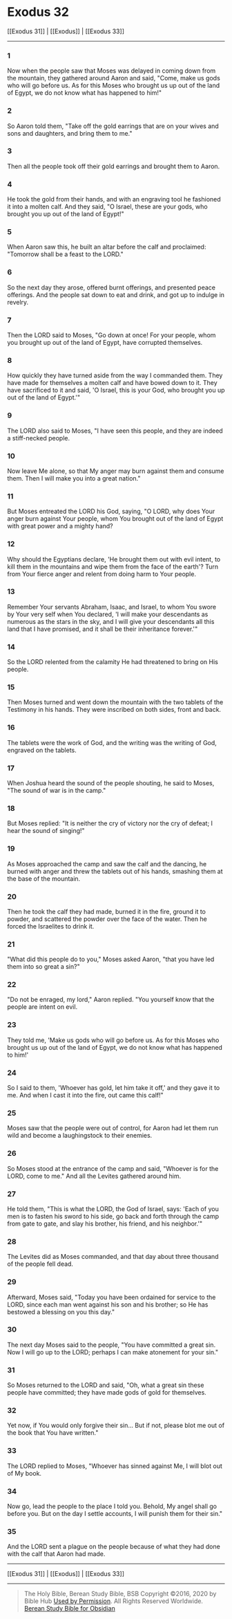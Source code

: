 # Exodus 32

[[Exodus 31]] | [[Exodus]] | [[Exodus 33]]

---

### 1
Now when the people saw that Moses was delayed in coming down from the mountain, they gathered around Aaron and said, "Come, make us gods who will go before us. As for this Moses who brought us up out of the land of Egypt, we do not know what has happened to him!"

### 2
So Aaron told them, "Take off the gold earrings that are on your wives and sons and daughters, and bring them to me."

### 3
Then all the people took off their gold earrings and brought them to Aaron.

### 4
He took the gold from their hands, and with an engraving tool he fashioned it into a molten calf. And they said, "O Israel, these are your gods, who brought you up out of the land of Egypt!"

### 5
When Aaron saw this, he built an altar before the calf and proclaimed: "Tomorrow shall be a feast to the LORD."

### 6
So the next day they arose, offered burnt offerings, and presented peace offerings. And the people sat down to eat and drink, and got up to indulge in revelry.

### 7
Then the LORD said to Moses, "Go down at once! For your people, whom you brought up out of the land of Egypt, have corrupted themselves.

### 8
How quickly they have turned aside from the way I commanded them. They have made for themselves a molten calf and have bowed down to it. They have sacrificed to it and said, 'O Israel, this is your God, who brought you up out of the land of Egypt.'"

### 9
The LORD also said to Moses, "I have seen this people, and they are indeed a stiff-necked people.

### 10
Now leave Me alone, so that My anger may burn against them and consume them. Then I will make you into a great nation."

### 11
But Moses entreated the LORD his God, saying, "O LORD, why does Your anger burn against Your people, whom You brought out of the land of Egypt with great power and a mighty hand?

### 12
Why should the Egyptians declare, 'He brought them out with evil intent, to kill them in the mountains and wipe them from the face of the earth'? Turn from Your fierce anger and relent from doing harm to Your people.

### 13
Remember Your servants Abraham, Isaac, and Israel, to whom You swore by Your very self when You declared, 'I will make your descendants as numerous as the stars in the sky, and I will give your descendants all this land that I have promised, and it shall be their inheritance forever.'"

### 14
So the LORD relented from the calamity He had threatened to bring on His people.

### 15
Then Moses turned and went down the mountain with the two tablets of the Testimony in his hands. They were inscribed on both sides, front and back.

### 16
The tablets were the work of God, and the writing was the writing of God, engraved on the tablets.

### 17
When Joshua heard the sound of the people shouting, he said to Moses, "The sound of war is in the camp."

### 18
But Moses replied: "It is neither the cry of victory nor the cry of defeat; I hear the sound of singing!"

### 19
As Moses approached the camp and saw the calf and the dancing, he burned with anger and threw the tablets out of his hands, smashing them at the base of the mountain.

### 20
Then he took the calf they had made, burned it in the fire, ground it to powder, and scattered the powder over the face of the water. Then he forced the Israelites to drink it.

### 21
"What did this people do to you," Moses asked Aaron, "that you have led them into so great a sin?"

### 22
"Do not be enraged, my lord," Aaron replied. "You yourself know that the people are intent on evil.

### 23
They told me, 'Make us gods who will go before us. As for this Moses who brought us up out of the land of Egypt, we do not know what has happened to him!'

### 24
So I said to them, 'Whoever has gold, let him take it off,' and they gave it to me. And when I cast it into the fire, out came this calf!"

### 25
Moses saw that the people were out of control, for Aaron had let them run wild and become a laughingstock to their enemies.

### 26
So Moses stood at the entrance of the camp and said, "Whoever is for the LORD, come to me." And all the Levites gathered around him.

### 27
He told them, "This is what the LORD, the God of Israel, says: 'Each of you men is to fasten his sword to his side, go back and forth through the camp from gate to gate, and slay his brother, his friend, and his neighbor.'"

### 28
The Levites did as Moses commanded, and that day about three thousand of the people fell dead.

### 29
Afterward, Moses said, "Today you have been ordained for service to the LORD, since each man went against his son and his brother; so He has bestowed a blessing on you this day."

### 30
The next day Moses said to the people, "You have committed a great sin. Now I will go up to the LORD; perhaps I can make atonement for your sin."

### 31
So Moses returned to the LORD and said, "Oh, what a great sin these people have committed; they have made gods of gold for themselves.

### 32
Yet now, if You would only forgive their sin... But if not, please blot me out of the book that You have written."

### 33
The LORD replied to Moses, "Whoever has sinned against Me, I will blot out of My book.

### 34
Now go, lead the people to the place I told you. Behold, My angel shall go before you. But on the day I settle accounts, I will punish them for their sin."

### 35
And the LORD sent a plague on the people because of what they had done with the calf that Aaron had made.

---

[[Exodus 31]] | [[Exodus]] | [[Exodus 33]]

---

> The Holy Bible, Berean Study Bible, BSB
> Copyright &copy;2016, 2020 by Bible Hub
> [Used by Permission](https://berean.bible/terms.htm). All Rights Reserved Worldwide.
> [Berean Study Bible for Obsidian](https://github.com/gapmiss/berean-study-bible-for-obsidian)

